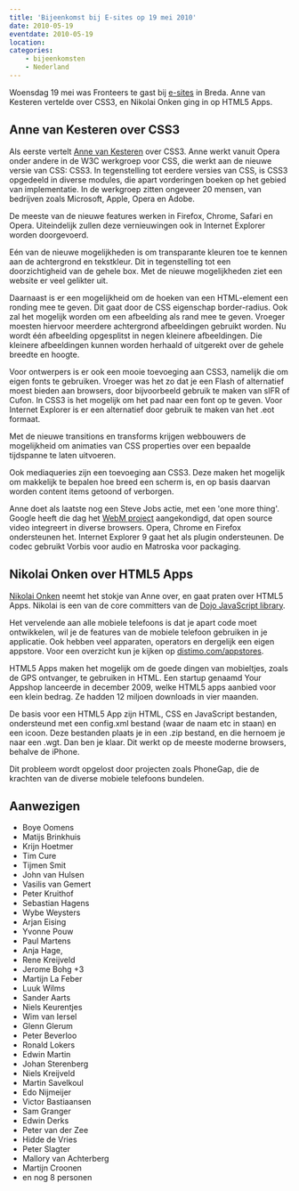 ```yaml
---
title: 'Bijeenkomst bij E-sites op 19 mei 2010'
date: 2010-05-19
eventdate: 2010-05-19
location:
categories:
    - bijeenkomsten
    - Nederland
---
```


Woensdag 19 mei was Fronteers te gast bij [e-sites](http://esites.nl) in Breda. Anne van Kesteren vertelde over CSS3, en Nikolai Onken ging in op HTML5 Apps.

## Anne van Kesteren over CSS3

Als eerste vertelt [Anne van Kesteren](http://annevankesteren.nl/) over CSS3. Anne werkt vanuit Opera onder andere in de W3C werkgroep voor CSS, die werkt aan de nieuwe versie van CSS: CSS3. In tegenstelling tot eerdere versies van CSS, is CSS3 opgedeeld in diverse modules, die apart vorderingen boeken op het gebied van implementatie. In de werkgroep zitten ongeveer 20 mensen, van bedrijven zoals Microsoft, Apple, Opera en Adobe.

De meeste van de nieuwe features werken in Firefox, Chrome, Safari en Opera. Uiteindelijk zullen deze vernieuwingen ook in Internet Explorer worden doorgevoerd.

Eén van de nieuwe mogelijkheden is om transparante kleuren toe te kennen aan de achtergrond en tekstkleur. Dit in tegenstelling tot een doorzichtigheid van de gehele box. Met de nieuwe mogelijkheden ziet een website er veel gelikter uit.

Daarnaast is er een mogelijkheid om de hoeken van een HTML-element een ronding mee te geven. Dit gaat door de CSS eigenschap border-radius. Ook zal het mogelijk worden om een afbeelding als rand mee te geven. Vroeger moesten hiervoor meerdere achtergrond afbeeldingen gebruikt worden. Nu wordt één afbeelding opgesplitst in negen kleinere afbeeldingen. Die kleinere afbeeldingen kunnen worden herhaald of uitgerekt over de gehele breedte en hoogte.

Voor ontwerpers is er ook een mooie toevoeging aan CSS3, namelijk die om eigen fonts te gebruiken. Vroeger was het zo dat je een Flash of <canvas> alternatief moest bieden aan browsers, door bijvoorbeeld gebruik te maken van sIFR of Cufon. In CSS3 is het mogelijk om het pad naar een font op te geven. Voor Internet Explorer is er een alternatief door gebruik te maken van het .eot formaat.

Met de nieuwe transitions en transforms krijgen webbouwers de mogelijkheid om animaties van CSS properties over een bepaalde tijdspanne te laten uitvoeren.

Ook mediaqueries zijn een toevoeging aan CSS3. Deze maken het mogelijk om makkelijk te bepalen hoe breed een scherm is, en op basis daarvan worden content items getoond of verborgen.

Anne doet als laatste nog een Steve Jobs actie, met een 'one more thing'. Google heeft die dag het [WebM project](http://www.webmproject.org/) aangekondigd, dat open source video integreert in diverse browsers. Opera, Chrome en Firefox ondersteunen het. Internet Explorer 9 gaat het als plugin ondersteunen. De codec gebruikt Vorbis voor audio en Matroska voor packaging.

## Nikolai Onken over HTML5 Apps

[Nikolai Onken](https://twitter.com/nonken) neemt het stokje van Anne over, en gaat praten over HTML5 Apps. Nikolai is een van de core committers van de [Dojo JavaScript library](http://www.dojotoolkit.org/).

Het vervelende aan alle mobiele telefoons is dat je apart code moet ontwikkelen, wil je de features van de mobiele telefoon gebruiken in je applicatie. Ook hebben veel apparaten, operators en dergelijk een eigen appstore. Voor een overzicht kun je kijken op [distimo.com/appstores](http://www.distimo.com/appstores/).

HTML5 Apps maken het mogelijk om de goede dingen van mobieltjes, zoals de GPS ontvanger, te gebruiken in HTML. Een startup genaamd Your Appshop lanceerde in december 2009, welke HTML5 apps aanbied voor een klein bedrag. Ze hadden 12 miljoen downloads in vier maanden.

De basis voor een HTML5 App zijn HTML, CSS en JavaScript bestanden, ondersteund met een config.xml bestand (waar de naam etc in staan) en een icoon. Deze bestanden plaats je in een .zip bestand, en die hernoem je naar een .wgt. Dan ben je klaar. Dit werkt op de meeste moderne browsers, behalve de iPhone.

Dit probleem wordt opgelost door projecten zoals PhoneGap, die de krachten van de diverse mobiele telefoons bundelen.

## Aanwezigen

-   Boye Oomens
-   Matijs Brinkhuis
-   Krijn Hoetmer
-   Tim Cure
-   Tijmen Smit
-   John van Hulsen
-   Vasilis van Gemert
-   Peter Kruithof
-   Sebastian Hagens
-   Wybe Weysters
-   Arjan Eising
-   Yvonne Pouw
-   Paul Martens
-   Anja Hage,
-   Rene Kreijveld
-   Jerome Bohg +3
-   Martijn La Feber
-   Luuk Wilms
-   Sander Aarts
-   Niels Keurentjes
-   Wim van Iersel
-   Glenn Glerum
-   Peter Beverloo
-   Ronald Lokers
-   Edwin Martin
-   Johan Sterenberg
-   Niels Kreijveld
-   Martin Savelkoul
-   Edo Nijmeijer
-   Victor Bastiaansen
-   Sam Granger
-   Edwin Derks
-   Peter van der Zee
-   Hidde de Vries
-   Peter Slagter
-   Mallory van Achterberg
-   Martijn Croonen
-   en nog 8 personen

